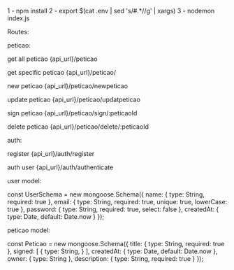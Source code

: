 1 - npm install
2 - export $(cat .env | sed 's/#.*//g' | xargs)
3 - nodemon index.js

Routes:

peticao:

  get all peticao
  {api_url}/peticao

  get specific peticao
  {api_url}/peticao/<peticaoID>

  new peticao
  {api_url}/peticao/newpeticao

  update peticao
  {api_url}/peticao/updatpeticao

  sign peticao
  {api_url}/peticao/sign/:peticaoId

  delete peticao
  {api_url}/peticao/delete/:peticaoId

auth:

  register
    {api_url}/auth/register
  
  auth user
    {api_url}/auth/authenticate
    
    
    
user model:

const UserSchema = new mongoose.Schema({
  name: {
    type: String,
    required: true
  },
  email: {
    type: String,
    required: true,
    unique: true,
    lowerCase: true
  },
  password: {
    type: String,
    required: true,
    select: false
  },
  createdAt: {
    type: Date,
    default: Date.now
  }
});

peticao model:

const Peticao = new mongoose.Schema({
  title: {
    type: String,
    required: true
  },
  signed: [
    {
        type: String,
    }
  ],
  createdAt: {
    type: Date,
    default: Date.now
  },
  owner: {
    type: String
  },
  description: {
    type: String,
    required: true
  }
});
